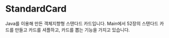 # StandardCard
Java를 이용해 만든 객체지향형 스탠다드 카드입니다.
Main에서 52장의 스탠다드 카드를 만들고 카드를 셔플하고, 카드를 뽑는 기능을 가지고 있습니다.
